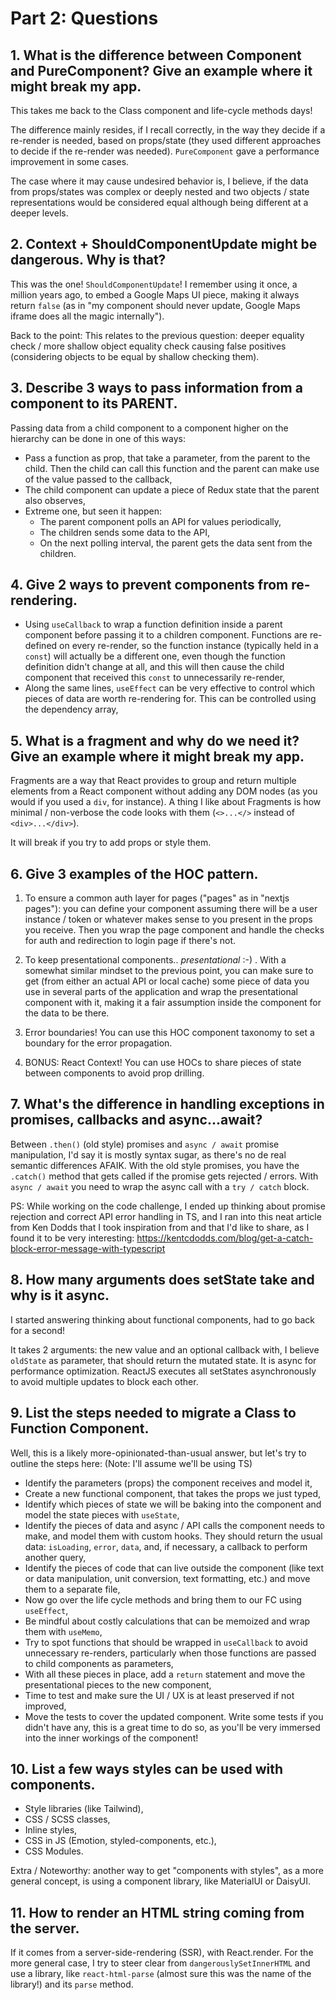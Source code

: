 # Part 2: Questions

## 1. What is the difference between Component and PureComponent? Give an example where it might break my app.

This takes me back to the Class component and life-cycle methods days!

The difference mainly resides, if I recall correctly, in the way they decide if a re-render is needed, based on props/state (they used different approaches to decide if the re-render was needed). `PureComponent` gave a performance improvement in some cases.

The case where it may cause undesired behavior is, I believe, if the data from props/states was complex or deeply nested and two objects / state representations would be considered equal although being different at a deeper levels.

## 2. Context + ShouldComponentUpdate might be dangerous. Why is that?

This was the one! `ShouldComponentUpdate`! I remember using it once, a million years ago, to embed a Google Maps UI piece, making it always return `false` (as in "my component should never update, Google Maps iframe does all the magic internally").

Back to the point: This relates to the previous question: deeper equality check / more shallow object equality check causing false positives (considering objects to be equal by shallow checking them).

## 3. Describe 3 ways to pass information from a component to its PARENT.

Passing data from a child component to a component higher on the hierarchy can be done in one of this ways:

- Pass a function as prop, that take a parameter, from the parent to the child. Then the child can call this function and the parent can make use of the value passed to the callback,
- The child component can update a piece of Redux state that the parent also observes,
- Extreme one, but seen it happen:
  - The parent component polls an API for values periodically,
  - The children sends some data to the API,
  - On the next polling interval, the parent gets the data sent from the children.

## 4. Give 2 ways to prevent components from re-rendering.

- Using `useCallback` to wrap a function definition inside a parent component before passing it to a children component. Functions are re-defined on every re-render, so the function instance (typically held in a `const`) will actually be a different one, even though the function definition didn't change at all, and this will then cause the child component that received this `const` to unnecessarily re-render,
- Along the same lines, `useEffect` can be very effective to control which pieces of data are worth re-rendering for. This can be controlled using the dependency array,

## 5. What is a fragment and why do we need it? Give an example where it might break my app.

Fragments are a way that React provides to group and return multiple elements from a React component without adding any DOM nodes (as you would if you used a `div`, for instance). A thing I like about Fragments is how minimal / non-verbose the code looks with them (`<>...</>` instead of `<div>...</div>`).

It will break if you try to add props or style them.

## 6. Give 3 examples of the HOC pattern.

1. To ensure a common auth layer for pages ("pages" as in "nextjs pages"): you can define your component assuming there will be a user instance / token or whatever makes sense to you present in the props you receive. Then you wrap the page component and handle the checks for auth and redirection to login page if there's not.

2. To keep presentational components.. _presentational_ :-) . With a somewhat similar mindset to the previous point, you can make sure to get (from either an actual API or local cache) some piece of data you use in several parts of the application and wrap the presentational component with it, making it a fair assumption inside the component for the data to be there.

3. Error boundaries! You can use this HOC component taxonomy to set a boundary for the error propagation.

4. BONUS: React Context! You can use HOCs to share pieces of state between components to avoid prop drilling.

## 7. What's the difference in handling exceptions in promises, callbacks and async...await?

Between `.then()` (old style) promises and `async / await` promise manipulation, I'd say it is mostly syntax sugar, as there's no de real semantic differences AFAIK.
With the old style promises, you have the `.catch()` method that gets called if the promise gets rejected / errors.
With `async / await` you need to wrap the async call with a `try / catch` block.

PS: While working on the code challenge, I ended up thinking about promise rejection and correct API error handling in TS, and I ran into this neat article from Ken Dodds that I took inspiration from and that I'd like to share, as I found it to be very interesting:
https://kentcdodds.com/blog/get-a-catch-block-error-message-with-typescript

## 8. How many arguments does setState take and why is it async.

I started answering thinking about functional components, had to go back for a second!

It takes 2 arguments: the new value and an optional callback with, I believe `oldState` as parameter, that should return the mutated state.
It is async for performance optimization. ReactJS executes all setStates asynchronously to avoid multiple updates to block each other.

## 9. List the steps needed to migrate a Class to Function Component.

Well, this is a likely more-opinionated-than-usual answer, but let's try to outline the steps here:
(Note: I'll assume we'll be using TS)

- Identify the parameters (props) the component receives and model it,
- Create a new functional component, that takes the props we just typed,
- Identify which pieces of state we will be baking into the component and model the state pieces with `useState`,
- Identify the pieces of data and async / API calls the component needs to make, and model them with custom hooks. They should return the usual data: `isLoading`, `error`, `data`, and, if necessary, a callback to perform another query,
- Identify the pieces of code that can live outside the component (like text or data manipulation, unit conversion, text formatting, etc.) and move them to a separate file,
- Now go over the life cycle methods and bring them to our FC using `useEffect`,
- Be mindful about costly calculations that can be memoized and wrap them with `useMemo`,
- Try to spot functions that should be wrapped in `useCallback` to avoid unnecessary re-renders, particularly when those functions are passed to child components as parameters,
- With all these pieces in place, add a `return` statement and move the presentational pieces to the new component,
- Time to test and make sure the UI / UX is at least preserved if not improved,
- Move the tests to cover the updated component. Write some tests if you didn't have any, this is a great time to do so, as you'll be very immersed into the inner workings of the component!

## 10. List a few ways styles can be used with components.

- Style libraries (like Tailwind),
- CSS / SCSS classes,
- Inline styles,
- CSS in JS (Emotion, styled-components, etc.),
- CSS Modules.

Extra / Noteworthy: another way to get "components with styles", as a more general concept, is using a component library, like MaterialUI or DaisyUI.

## 11. How to render an HTML string coming from the server.

If it comes from a server-side-rendering (SSR), with React.render.
For the more general case, I try to steer clear from `dangerouslySetInnerHTML` and use a library, like `react-html-parse` (almost sure this was the name of the library!) and its `parse` method.
